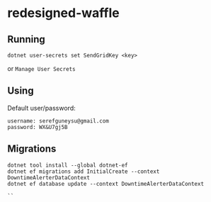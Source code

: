 # redesigned-waffle

## Running

```
dotnet user-secrets set SendGridKey <key>
```

or `Manage User Secrets`

## Using

Default user/password:

```
username: serefguneysu@gmail.com
password: WX&U7gj5B
```


## Migrations

```
dotnet tool install --global dotnet-ef
dotnet ef migrations add InitialCreate --context DowntimeAlerterDataContext
dotnet ef database update --context DowntimeAlerterDataContext

``